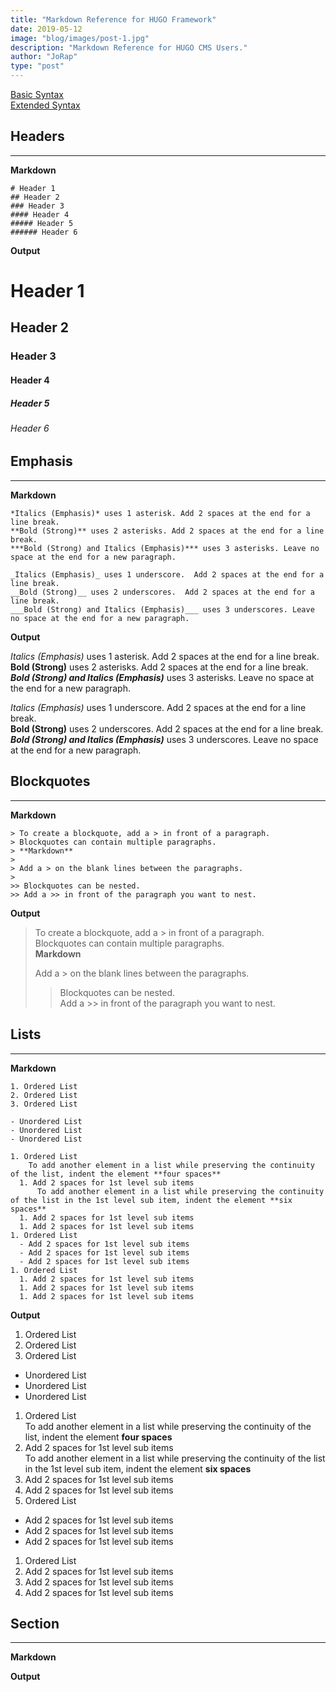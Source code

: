 ```yaml
---
title: "Markdown Reference for HUGO Framework"
date: 2019-05-12
image: "blog/images/post-1.jpg"
description: "Markdown Reference for HUGO CMS Users."
author: "JoRap"
type: "post"
---
```


[Basic Syntax](https://www.markdownguide.org/basic-syntax)  
[Extended Syntax](https://www.markdownguide.org/extended-syntax)

## Headers
---
**Markdown**

```
# Header 1
## Header 2
### Header 3
#### Header 4
##### Header 5
###### Header 6
```

**Output**

# Header 1
## Header 2
### Header 3
#### Header 4
##### Header 5
###### Header 6

## Emphasis
---
**Markdown**

```
*Italics (Emphasis)* uses 1 asterisk. Add 2 spaces at the end for a line break.  
**Bold (Strong)** uses 2 asterisks. Add 2 spaces at the end for a line break.    
***Bold (Strong) and Italics (Emphasis)*** uses 3 asterisks. Leave no space at the end for a new paragraph.

_Italics (Emphasis)_ uses 1 underscore.  Add 2 spaces at the end for a line break.  
__Bold (Strong)__ uses 2 underscores.  Add 2 spaces at the end for a line break.  
___Bold (Strong) and Italics (Emphasis)___ uses 3 underscores. Leave no space at the end for a new paragraph.
```

**Output**

*Italics (Emphasis)* uses 1 asterisk. Add 2 spaces at the end for a line break.  
**Bold (Strong)** uses 2 asterisks. Add 2 spaces at the end for a line break.    
***Bold (Strong) and Italics (Emphasis)*** uses 3 asterisks. Leave no space at the end for a new paragraph.

_Italics (Emphasis)_ uses 1 underscore.  Add 2 spaces at the end for a line break.  
__Bold (Strong)__ uses 2 underscores.  Add 2 spaces at the end for a line break.  
___Bold (Strong) and Italics (Emphasis)___ uses 3 underscores. Leave no space at the end for a new paragraph.

## Blockquotes
---
**Markdown**
```
> To create a blockquote, add a > in front of a paragraph.  
> Blockquotes can contain multiple paragraphs.  
> **Markdown**
> 
> Add a > on the blank lines between the paragraphs.
> 
>> Blockquotes can be nested.  
>> Add a >> in front of the paragraph you want to nest.
```

**Output**

> To create a blockquote, add a > in front of a paragraph.  
> Blockquotes can contain multiple paragraphs.  
> **Markdown**
> 
> Add a > on the blank lines between the paragraphs.
> 
>> Blockquotes can be nested.  
>> Add a >> in front of the paragraph you want to nest.

## Lists
---
**Markdown**
```
1. Ordered List
2. Ordered List
3. Ordered List

- Unordered List
- Unordered List
- Unordered List

1. Ordered List  
    To add another element in a list while preserving the continuity of the list, indent the element **four spaces**
  1. Add 2 spaces for 1st level sub items  
      To add another element in a list while preserving the continuity of the list in the 1st level sub item, indent the element **six spaces**
  1. Add 2 spaces for 1st level sub items
  1. Add 2 spaces for 1st level sub items
1. Ordered List
  - Add 2 spaces for 1st level sub items
  - Add 2 spaces for 1st level sub items
  - Add 2 spaces for 1st level sub items
1. Ordered List
  1. Add 2 spaces for 1st level sub items
  1. Add 2 spaces for 1st level sub items
  1. Add 2 spaces for 1st level sub items
```

**Output**

1. Ordered List
2. Ordered List
3. Ordered List

- Unordered List
- Unordered List
- Unordered List

1. Ordered List  
    To add another element in a list while preserving the continuity of the list, indent the element **four spaces**
  1. Add 2 spaces for 1st level sub items  
      To add another element in a list while preserving the continuity of the list in the 1st level sub item, indent the element **six spaces**
  1. Add 2 spaces for 1st level sub items
  1. Add 2 spaces for 1st level sub items
1. Ordered List
  - Add 2 spaces for 1st level sub items
  - Add 2 spaces for 1st level sub items
  - Add 2 spaces for 1st level sub items
1. Ordered List
  1. Add 2 spaces for 1st level sub items
  1. Add 2 spaces for 1st level sub items
  1. Add 2 spaces for 1st level sub items

## Section
---
**Markdown**

**Output**
